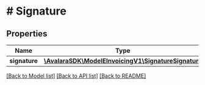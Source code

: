 # # Signature

## Properties

Name | Type | Description | Notes
------------ | ------------- | ------------- | -------------
**signature** | [**\AvalaraSDK\ModelEInvoicingV1\SignatureSignature**](SignatureSignature.md) |  |

[[Back to Model list]](../../../README.md#models) [[Back to API list]](../../../README.md#endpoints) [[Back to README]](../../../README.md)
